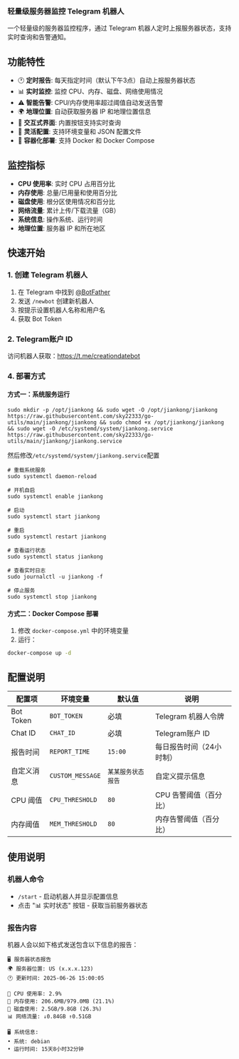 ### 轻量级服务器监控 Telegram 机器人

一个轻量级的服务器监控程序，通过 Telegram 机器人定时上报服务器状态，支持实时查询和告警通知。

## 功能特性

- 🕐 **定时报告**: 每天指定时间（默认下午3点）自动上报服务器状态
- 📊 **实时监控**: 监控 CPU、内存、磁盘、网络使用情况
- ⚠️ **智能告警**: CPU/内存使用率超过阈值自动发送告警
- 🌍 **地理位置**: 自动获取服务器 IP 和地理位置信息
- 🤖 **交互式界面**: 内置按钮支持实时查询
- 🔧 **灵活配置**: 支持环境变量和 JSON 配置文件
- 🐳 **容器化部署**: 支持 Docker 和 Docker Compose

## 监控指标

- **CPU 使用率**: 实时 CPU 占用百分比
- **内存使用**: 总量/已用量和使用百分比
- **磁盘使用**: 根分区使用情况和百分比
- **网络流量**: 累计上传/下载流量（GB）
- **系统信息**: 操作系统、运行时间
- **地理位置**: 服务器 IP 和所在地区

## 快速开始

### 1. 创建 Telegram 机器人

1. 在 Telegram 中找到 [@BotFather](https://t.me/BotFather)
2. 发送 `/newbot` 创建新机器人
3. 按提示设置机器人名称和用户名
4. 获取 Bot Token

### 2. Telegram账户 ID

访问机器人获取：https://t.me/creationdatebot

### 4. 部署方式

#### 方式一：系统服务运行

```
sudo mkdir -p /opt/jiankong && sudo wget -O /opt/jiankong/jiankong https://raw.githubusercontent.com/sky22333/go-utils/main/jiankong/jiankong && sudo chmod +x /opt/jiankong/jiankong && sudo wget -O /etc/systemd/system/jiankong.service https://raw.githubusercontent.com/sky22333/go-utils/main/jiankong/jiankong.service
```
然后修改`/etc/systemd/system/jiankong.service`配置
```
# 重载系统服务
sudo systemctl daemon-reload

# 开机自启
sudo systemctl enable jiankong

# 启动
sudo systemctl start jiankong

# 重启
sudo systemctl restart jiankong

# 查看运行状态
sudo systemctl status jiankong

# 查看实时日志
sudo journalctl -u jiankong -f

# 停止服务
sudo systemctl stop jiankong
```

#### 方式二：Docker Compose 部署

1. 修改 `docker-compose.yml` 中的环境变量
2. 运行：

```bash
docker-compose up -d
```

## 配置说明

| 配置项 | 环境变量 | 默认值 | 说明 |
|--------|----------|--------|------|
| Bot Token | `BOT_TOKEN` | 必填 | Telegram 机器人令牌 |
| Chat ID | `CHAT_ID` | 必填 | Telegram账户 ID |
| 报告时间 | `REPORT_TIME` | `15:00` | 每日报告时间（24小时制） |
| 自定义消息 | `CUSTOM_MESSAGE` | `某某服务状态报告` | 自定义提示信息 |
| CPU 阈值 | `CPU_THRESHOLD` | `80` | CPU 告警阈值（百分比） |
| 内存阈值 | `MEM_THRESHOLD` | `80` | 内存告警阈值（百分比） |

## 使用说明

### 机器人命令

- `/start` - 启动机器人并显示配置信息
- 点击 "📊 实时状态" 按钮 - 获取当前服务器状态

### 报告内容

机器人会以如下格式发送包含以下信息的报告：

```
🖥️ 服务器状态报告
🌍 服务器位置: US (x.x.x.123)
🕐 更新时间: 2025-06-26 15:00:05

💚 CPU 使用率: 2.9%
💚 内存使用: 206.6MB/979.0MB (21.1%)
💚 磁盘使用: 2.5GB/9.8GB (26.3%)
📊 网络流量: ↓0.84GB ↑0.51GB

🖥️ 系统信息:
• 系统: debian
• 运行时间: 15天8小时32分钟
```
